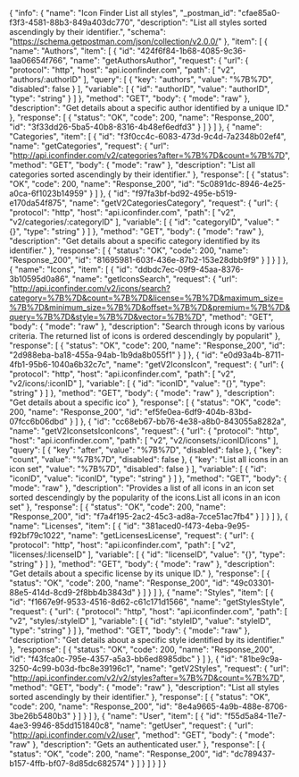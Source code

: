 {
  "info": {
    "name": "Icon Finder List all styles",
    "_postman_id": "cfae85a0-f3f3-4581-88b3-849a403dc770",
    "description": "List all styles sorted ascendingly by their identifier.",
    "schema": "https://schema.getpostman.com/json/collection/v2.0.0/"
  },
  "item": [
    {
      "name": "Authors",
      "item": [
        {
          "id": "424f6f84-1b68-4085-9c36-1aa06654f766",
          "name": "getAuthorsAuthor",
          "request": {
            "url": {
              "protocol": "http",
              "host": "api.iconfinder.com",
              "path": [
                "v2",
                "authors/:authorID"
              ],
              "query": [
                {
                  "key": "authors",
                  "value": "%7B%7D",
                  "disabled": false
                }
              ],
              "variable": [
                {
                  "id": "authorID",
                  "value": "authorID",
                  "type": "string"
                }
              ]
            },
            "method": "GET",
            "body": {
              "mode": "raw"
            },
            "description": "Get details about a specific author identified by a unique ID."
          },
          "response": [
            {
              "status": "OK",
              "code": 200,
              "name": "Response_200",
              "id": "3f33dd26-5ba5-40b8-8316-4b48ef6edfd3"
            }
          ]
        }
      ]
    },
    {
      "name": "Categories",
      "item": [
        {
          "id": "f3f0cc4c-6083-473d-9c4d-7a2348b02ef4",
          "name": "getCategories",
          "request": {
            "url": "http://api.iconfinder.com/v2/categories?after=%7B%7D&count=%7B%7D",
            "method": "GET",
            "body": {
              "mode": "raw"
            },
            "description": "List all categories sorted ascendingly by their identifier."
          },
          "response": [
            {
              "status": "OK",
              "code": 200,
              "name": "Response_200",
              "id": "5c0891dc-8946-4e25-a0ca-6f1023b14959"
            }
          ]
        },
        {
          "id": "f97fa3bf-bd92-495e-b519-e170da54f875",
          "name": "getV2CategoriesCategory",
          "request": {
            "url": {
              "protocol": "http",
              "host": "api.iconfinder.com",
              "path": [
                "v2",
                "v2/categories/:categoryID"
              ],
              "variable": [
                {
                  "id": "categoryID",
                  "value": "{}",
                  "type": "string"
                }
              ]
            },
            "method": "GET",
            "body": {
              "mode": "raw"
            },
            "description": "Get details about a specific category identified by its identifier."
          },
          "response": [
            {
              "status": "OK",
              "code": 200,
              "name": "Response_200",
              "id": "81695981-603f-436e-87b2-153e28dbb9f9"
            }
          ]
        }
      ]
    },
    {
      "name": "Icons",
      "item": [
        {
          "id": "ddbdc7ec-09f9-45aa-8376-3b10595d0a86",
          "name": "getIconsSearch",
          "request": {
            "url": "http://api.iconfinder.com/v2/icons/search?category=%7B%7D&count=%7B%7D&license=%7B%7D&maximum_size=%7B%7D&minimum_size=%7B%7D&offset=%7B%7D&premium=%7B%7D&query=%7B%7D&style=%7B%7D&vector=%7B%7D",
            "method": "GET",
            "body": {
              "mode": "raw"
            },
            "description": "Search through icons by various criteria. The returned list of icons is ordered descendingly by popularit"
          },
          "response": [
            {
              "status": "OK",
              "code": 200,
              "name": "Response_200",
              "id": "2d988eba-ba18-455a-94ab-1b9da8b055f1"
            }
          ]
        },
        {
          "id": "e0d93a4b-8711-4fb1-95b6-1040a6b32c7c",
          "name": "getV2IconsIcon",
          "request": {
            "url": {
              "protocol": "http",
              "host": "api.iconfinder.com",
              "path": [
                "v2",
                "v2/icons/:iconID"
              ],
              "variable": [
                {
                  "id": "iconID",
                  "value": "{}",
                  "type": "string"
                }
              ]
            },
            "method": "GET",
            "body": {
              "mode": "raw"
            },
            "description": "Get details about a specific ico"
          },
          "response": [
            {
              "status": "OK",
              "code": 200,
              "name": "Response_200",
              "id": "ef5fe0ea-6df9-404b-83bd-07fcc6b06dbd"
            }
          ]
        },
        {
          "id": "cc68eb67-bb76-4e38-a8b0-843055a8282a",
          "name": "getV2IconsetsIconIcons",
          "request": {
            "url": {
              "protocol": "http",
              "host": "api.iconfinder.com",
              "path": [
                "v2",
                "v2/iconsets/:iconID/icons"
              ],
              "query": [
                {
                  "key": "after",
                  "value": "%7B%7D",
                  "disabled": false
                },
                {
                  "key": "count",
                  "value": "%7B%7D",
                  "disabled": false
                },
                {
                  "key": "List all icons in an icon set",
                  "value": "%7B%7D",
                  "disabled": false
                }
              ],
              "variable": [
                {
                  "id": "iconID",
                  "value": "iconID",
                  "type": "string"
                }
              ]
            },
            "method": "GET",
            "body": {
              "mode": "raw"
            },
            "description": "Provides a list of all icons in an icon set sorted descendingly by the popularity of the icons.List all icons in an icon set"
          },
          "response": [
            {
              "status": "OK",
              "code": 200,
              "name": "Response_200",
              "id": "f7a4f195-2ac2-45c3-ad8a-7cce51ac7fb4"
            }
          ]
        }
      ]
    },
    {
      "name": "Licenses",
      "item": [
        {
          "id": "381aced0-f473-4eba-9e95-f92bf79c1022",
          "name": "getLicensesLicense",
          "request": {
            "url": {
              "protocol": "http",
              "host": "api.iconfinder.com",
              "path": [
                "v2",
                "licenses/:licenseID"
              ],
              "variable": [
                {
                  "id": "licenseID",
                  "value": "{}",
                  "type": "string"
                }
              ]
            },
            "method": "GET",
            "body": {
              "mode": "raw"
            },
            "description": "Get details about a specific license by its unique ID."
          },
          "response": [
            {
              "status": "OK",
              "code": 200,
              "name": "Response_200",
              "id": "49c03301-88e5-414d-8cd9-2f8bb4b3843d"
            }
          ]
        }
      ]
    },
    {
      "name": "Styles",
      "item": [
        {
          "id": "f1667e9f-9533-4516-8d62-c61c171d1566",
          "name": "getStylesStyle",
          "request": {
            "url": {
              "protocol": "http",
              "host": "api.iconfinder.com",
              "path": [
                "v2",
                "styles/:styleID"
              ],
              "variable": [
                {
                  "id": "styleID",
                  "value": "styleID",
                  "type": "string"
                }
              ]
            },
            "method": "GET",
            "body": {
              "mode": "raw"
            },
            "description": "Get details about a specific style identified by its identifier."
          },
          "response": [
            {
              "status": "OK",
              "code": 200,
              "name": "Response_200",
              "id": "f43fca0c-795e-4357-a5a3-bb6ed8985dbc"
            }
          ]
        },
        {
          "id": "81be9c9a-3250-4c99-b03d-fbc8e39196c1",
          "name": "getV2Styles",
          "request": {
            "url": "http://api.iconfinder.com/v2/v2/styles?after=%7B%7D&count=%7B%7D",
            "method": "GET",
            "body": {
              "mode": "raw"
            },
            "description": "List all styles sorted ascendingly by their identifier."
          },
          "response": [
            {
              "status": "OK",
              "code": 200,
              "name": "Response_200",
              "id": "8e4a9665-4a9b-488e-8706-3be26b5480b3"
            }
          ]
        }
      ]
    },
    {
      "name": "User",
      "item": [
        {
          "id": "f55d5a84-11e7-4ae3-9946-85dd151840c8",
          "name": "getUser",
          "request": {
            "url": "http://api.iconfinder.com/v2/user",
            "method": "GET",
            "body": {
              "mode": "raw"
            },
            "description": "Gets an authenticated user."
          },
          "response": [
            {
              "status": "OK",
              "code": 200,
              "name": "Response_200",
              "id": "dc789437-b157-4ffb-bf07-8d85dc682574"
            }
          ]
        }
      ]
    }
  ]
}